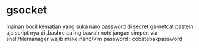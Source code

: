 # gsocket
mainan bocil kematian yang suka naro password di secret gs-netcat
pastein aja script nya di .bashrc paling bawah
note jangan simpen via shell/filemanager wajib make nano/vim
password : cobatebakpassword
